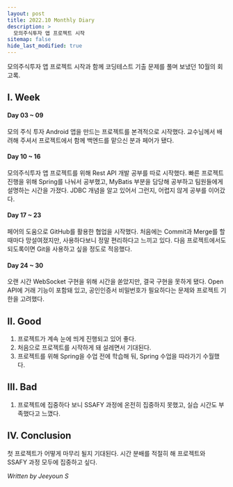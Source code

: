 ```yaml
---
layout: post
title: 2022.10 Monthly Diary
description: >
  모의주식투자 앱 프로젝트 시작
sitemap: false
hide_last_modified: true
---
```


모의주식투자 앱 프로젝트 시작과 함께 코딩테스트 기출 문제를 풀며 보냈던 10월의 회고록.

## I. Week
#### Day 03 ~ 09
모의 주식 투자 Android 앱을 만드는 프로젝트를 본격적으로 시작했다. 교수님께서 배려해 주셔서 프로젝트에서 함께 백엔드를 맡으신 분과 페어가 됐다.
#### Day 10 ~ 16
모의주식투자 앱 프로젝트를 위해 Rest API 개발 공부를 따로 시작했다. 빠른 프로젝트 진행을 위해 Spring를 나눠서 공부했고, MyBatis 부분을 담당해 공부하고 팀원들에게 설명하는 시간을 가졌다. JDBC 개념을 알고 있어서 그런지, 어렵지 않게 공부를 이어갔다.
#### Day 17 ~ 23
페어의 도움으로 GitHub를 활용한 협업을 시작했다. 처음에는 Commit과 Merge를 할 때마다 망설여졌지만, 사용하다보니 정말 편리하다고 느끼고 있다. 다음 프로젝트에서도 되도록이면 Git을 사용하고 싶을 정도로 적응했다.
#### Day 24 ~ 30
오랜 시간 WebSocket 구현을 위해 시간을 쏟았지만, 결국 구현을 못하게 됐다. Open API에 거래 기능이 포함돼 있고, 공인인증서 비밀번호가 필요하다는 문제와 프로젝트 기한을 고려했다. 

## II. Good
1. 프로젝트가 계속 눈에 띄게 진행되고 있어 좋다.
2. 처음으로 프로젝트를 시작하게 돼 설레면서 기대된다.
3. 프로젝트를 위해 Spring을 수업 전에 학습해 둬, Spring 수업을 따라가기 수월했다.

## III. Bad
1. 프로젝트에 집중하다 보니 SSAFY 과정에 온전히 집중하지 못했고, 실습 시간도 부족했다고 느꼈다.

## IV. Conclusion
첫 프로젝트가 어떻게 마무리 될지 기대된다. 시간 분배를 적절히 해 프로젝트와 SSAFY 과정 모두에 집중하고 싶다.

_Written by Jeeyoun S_
